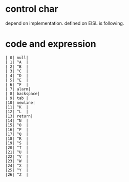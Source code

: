 # control char

depend on implementation. defined on EISL is following.

# code and expression

    | 0| null|
    | 1| ^A  |
    | 2| ^B  |
    | 3| ^C  |
    | 4| ^D  |
    | 5| ^E  |
    | 6| ^F  |
    | 7| alarm|
    | 8| backspace|
    | 9| tab |
    |10| newline|
    |11| ^K  |
    |12| ^L  |
    |13| return|
    |14| ^N  |
    |15| ^O  |
    |16| ^P  |
    |17| ^Q  |
    |18| ^R  |
    |19| ^S  |
    |20| ^T  |
    |21| ^U  |
    |22| ^V  |
    |23| ^W  |
    |24| ^X  |
    |25| ^Y  |
    |26| ^Z  | 

